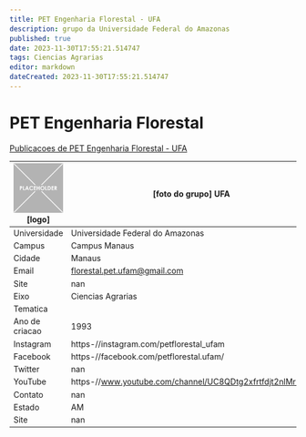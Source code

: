 ```yaml
---
title: PET Engenharia Florestal - UFA
description: grupo da Universidade Federal do Amazonas
published: true
date: 2023-11-30T17:55:21.514747
tags: Ciencias Agrarias
editor: markdown
dateCreated: 2023-11-30T17:55:21.514747
---
```


# PET Engenharia Florestal

[Publicacoes de PET Engenharia Florestal - UFA](/atividade/107PETEngenhariaFlorestalUFA/feed.md)

| ![placeholder.png](/placeholder.png) [logo] | [foto do grupo] UFA         |
| ------------------------------------------- | ------------------------------------------------- |
| Universidade                                | Universidade Federal do Amazonas      |
| Campus                                      | Campus Manaus            |
| Cidade                                      | Manaus             |
| Email                                       | florestal.pet.ufam@gmail.com             |
| Site                                        | nan              |
| Eixo                                        | Ciencias Agrarias              |
| Tematica                                    |           |
| Ano de criacao                              | 1993        |
| Instagram                                   | https-//instagram.com/petflorestal_ufam         |
| Facebook                                    | https-//facebook.com/petflorestal.ufam/          |
| Twitter                                     | nan           |
| YouTube                                     | https-//www.youtube.com/channel/UC8QDtg2xfrtfdjt2nlMrL7Q           |
| Contato                                     | nan         |
| Estado                                      |  AM            |
| Site                                        | nan |
